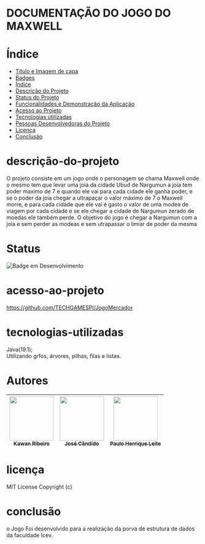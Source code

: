 # DOCUMENTAÇÃO DO JOGO DO MAXWELL



# Índice 

* [Título e Imagem de capa](#Título-e-Imagem-de-capa)
* [Badges](#badges)
* [Índice](#índice)
* [Descrição do Projeto](#descrição-do-projeto)
* [Status do Projeto](#status)
* [Funcionalidades e Demonstração da Aplicação](#funcionalidades-e-demonstração-da-aplicação)
* [Acesso ao Projeto](#acesso-ao-projeto)
* [Tecnologias utilizadas](#tecnologias-utilizadas)
* [Pessoas Desenvolvedoras do Projeto](#Autores)
* [Licença](#licença)
* [Conclusão](#conclusão)

# descrição-do-projeto
O projeto consiste em um jogo onde o personagem se chama Maxwell onde o mesmo tem que levar uma joia da cidade Ubud de Nargumun 
a joia tem poder maximo de 7 e quando ele vai para cada cidade ele ganha poder, e se o poder da joia chegar a ultrapaçar o valor
máximo de 7 o Maxwell morre, e para cada cidade que ele vai é gasto o valor de uma modea de viagem por cada cidade e se ele chegar 
a cidade de Nargumun zerado de moedas ele também perde. O objetivo do jogo é chegar a Nargumun com a joia e sem perder as modeas e
sem utrapassar o limiar de poder da mesma


 
# Status
![Badge em Desenvolvimento](http://img.shields.io/static/v1?label=STATUS&message=EM%20DESENVOLVIMENTO&color=GREEN&style=for-the-badge)

# acesso-ao-projeto
https://github.com/TECHGAMESPI/JogoMercador

# tecnologias-utilizadas
Java(19.1);<br>
Utilizando grfos, árvores, pilhas, filas e listas.</br>

# Autores

| [<img src="https://cdn.discordapp.com/attachments/854391678549622786/1121178281241223178/kuc0zk.jpeg" width=115><br><sub>Kawan Ribeiro</sub>](https://github.com/camilafernanda) |  [<img src="https://avatars.githubusercontent.com/u/114101679?v=4" width=115><br><sub>José Cândido</sub>](https://github.com/TECHGAMESPI) |  [<img src="" width=115><br><sub>Paulo Herrique Leite</sub>](https://github.com/alexfelipe) |
| :---: | :---: | :---: |
# licença
MIT License Copyright (c)

# conclusão
o Jogo Foi desenvolvido para a realização da porva de estrutura de dados da faculdade Icev.
